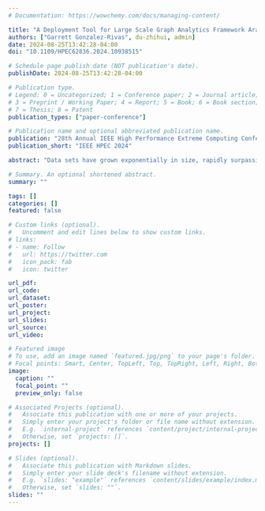 ```yaml
---
# Documentation: https://wowchemy.com/docs/managing-content/

title: "A Deployment Tool for Large Scale Graph Analytics Framework Arachne"
authors: ["Garrett Gonzalez-Rivas", du-zhihui, admin]
date: 2024-08-25T13:42:28-04:00
doi: "10.1109/HPEC62836.2024.10938515"

# Schedule page publish date (NOT publication's date).
publishDate: 2024-08-25T13:42:28-04:00

# Publication type.
# Legend: 0 = Uncategorized; 1 = Conference paper; 2 = Journal article;
# 3 = Preprint / Working Paper; 4 = Report; 5 = Book; 6 = Book section;
# 7 = Thesis; 8 = Patent
publication_types: ["paper-conference"]

# Publication name and optional abbreviated publication name.
publication: "28th Annual IEEE High Performance Extreme Computing Conference"
publication_short: "IEEE HPEC 2024"

abstract: "Data sets have grown exponentially in size, rapidly surpassing the scale at which traditional exploratory data analysis (EDA) tools can be used effectively to analyze real-world graphs. This led to the development of Arachne, a user-friendly tool enabling interactive graph analysis at terabyte scales while using familiar Python code and utilizing a high-performance back-end powered by Chapel that can be run on nearly any *nix-like system. Various disciplines, including biological, information, and social sciences, use large-scale graphs to represent the flow of information through a cell, connections between neurons, interactions between computers, relationships between individuals, etc. To take advantage of Arachne, however, a new user has to go through a long and convoluted installation process, which often takes a week or more to complete, even with assistance from the developers. To support Arachne's mission of being an easy-to-use exploratory graph analytics tool that increases accessibility to high performance computing (HPC) resources, a better deployment experience was needed for users and developers. In this paper, we propose a tool specially designed to greatly simplify the deployment of Arachne for users and offer the ability to rapidly and automatically test the software for compatibility with new releases of its dependencies. The highly portable nature of Arachne necessitates that this deployment tool be able to install and configure the software in diverse combinations of hardware, operating system, initial system environment, and the evolving packages and libraries in Arachne. The tool was tested in both virtual and real-world environments, where its success was evaluated by an improvement to efficiency and productivity by both users and developers. Current results show that the installation and configuration process was greatly improved, with a significant reduction in the time and effort spent by both users and developers."

# Summary. An optional shortened abstract.
summary: ""

tags: []
categories: []
featured: false

# Custom links (optional).
#   Uncomment and edit lines below to show custom links.
# links:
# - name: Follow
#   url: https://twitter.com
#   icon_pack: fab
#   icon: twitter

url_pdf:
url_code:
url_dataset:
url_poster:
url_project:
url_slides:
url_source:
url_video:

# Featured image
# To use, add an image named `featured.jpg/png` to your page's folder. 
# Focal points: Smart, Center, TopLeft, Top, TopRight, Left, Right, BottomLeft, Bottom, BottomRight.
image:
  caption: ""
  focal_point: ""
  preview_only: false

# Associated Projects (optional).
#   Associate this publication with one or more of your projects.
#   Simply enter your project's folder or file name without extension.
#   E.g. `internal-project` references `content/project/internal-project/index.md`.
#   Otherwise, set `projects: []`.
projects: []

# Slides (optional).
#   Associate this publication with Markdown slides.
#   Simply enter your slide deck's filename without extension.
#   E.g. `slides: "example"` references `content/slides/example/index.md`.
#   Otherwise, set `slides: ""`.
slides: ""
---
```

